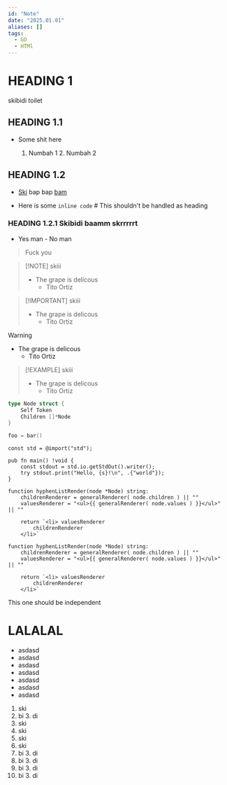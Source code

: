 ```yaml
---
id: "Note"
date: "2025.01.01"
aliases: []
tags:
  - GO
  - HTMl
---
```


# HEADING 1

skibidi toilet

## HEADING 1.1

- Some shit here

    1. Numbah 1
        2. Numbah 2

## HEADING 1.2

- [Ski](bidi) bap bap [bam](bam)

- Here is some ` inline code ` # This shouldn't be handled as heading

### HEADING 1.2.1 Skibidi baamm skrrrrrt

- Yes man - No man

> Fuck you

> [!NOTE] skiii
> - The grape is delicous
>   - Tito Ortiz

> [!IMPORTANT] skiii
> - The grape is delicous
>   - Tito Ortiz

> [!WARNING]
> - The grape is delicous
>   - Tito Ortiz

> [!EXAMPLE] skiii
> - The grape is delicous
>   - Tito Ortiz
```Go
type Node struct {
    Self Token
    Children []*Node
}

foo = bar()
```

```zig
const std = @import("std");

pub fn main() !void {
    const stdout = std.io.getStdOut().writer();
    try stdout.print("Hello, {s}!\n", .{"world"});
}
```

```Pseudocode
function hyphenListRender(node *Node) string:
    childrenRenderer = generalRenderer( node.children ) || ""
    valuesRenderer = "<ul>{{ generalRenderer( node.values ) }}</ul>" || ""

    return `<li> valuesRenderer
        childrenRenderer
    </li>`

function hyphenListRender(node *Node) string:
    childrenRenderer = generalRenderer( node.children ) || ""
    valuesRenderer = "<ul>{{ generalRenderer( node.values ) }}</ul>" || ""

    return `<li> valuesRenderer
        childrenRenderer
    </li>`
```


This one should be independent

# LALALAL

- asdasd
- asdasd
- asdasd
- asdasd
- asdasd
- asdasd
- asdasd
1. ski
2. bi
    3. di
1. ski
1. ski
1. ski
1. ski
2. bi
    3. di
2. bi
    3. di
2. bi
    3. di
2. bi
    3. di
